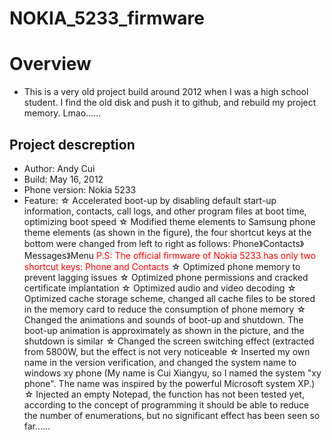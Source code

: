 # NOKIA_5233_firmware
# Overview
- This is a very old project build around 2012 when I was a high school student. I find the old disk and push it to github, and rebuild my project memory. Lmao......

## Project descreption
- Author: Andy Cui
- Build: May 16, 2012
- Phone version: Nokia 5233
- Feature: 
    ☆ Accelerated boot-up by disabling default start-up information, contacts, call logs, and other program files at boot time, optimizing boot speed
☆ Modified theme elements to Samsung phone theme elements (as shown in the figure), the four shortcut keys at the bottom were changed from left to right as follows: Phone》Contacts》Messages》Menu
    <span style="color:red">P.S: The official firmware of Nokia 5233 has only two shortcut keys: Phone and Contacts</span>
☆ Optimized phone memory to prevent lagging issues
☆ Optimized phone permissions and cracked certificate implantation
☆ Optimized audio and video decoding
☆ Optimized cache storage scheme, changed all cache files to be stored in the memory card to reduce the consumption of phone memory
☆ Changed the animations and sounds of boot-up and shutdown. The boot-up animation is approximately as shown in the picture, and the shutdown is similar
☆ Changed the screen switching effect (extracted from 5800W, but the effect is not very noticeable
☆ Inserted my own name in the version verification, and changed the system name to windows xy phone (My name is Cui Xiangyu, so I named the system "xy phone". The name was inspired by the powerful Microsoft system XP.)
☆ Injected an empty Notepad, the function has not been tested yet, according to the concept of programming it should be able to reduce the number of enumerations, but no significant effect has been seen so far……



